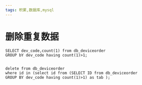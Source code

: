 ```yaml
---
tags: 积累,数据库,mysql
---
```


# 删除重复数据
	SELECT dev_code,count(1) from db_deviceorder
	GROUP bY dev_code having count(1)>1;
	
	
	delete from db_deviceorder  
	where id in (select id from (SELECT ID from db_deviceorder
	GROUP BY dev_code having count(1)>1) as tab );